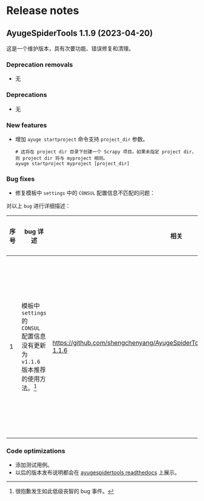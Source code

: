 # Release notes

## AyugeSpiderTools 1.1.9 (2023-04-20)

这是一个维护版本，具有次要功能、错误修复和清理。

### Deprecation removals

- 无

### Deprecations 

- 无

### New features

- 增加 `ayuge startproject` 命令支持 `project_dir` 参数。

  ```shell
  # 这将在 project dir 目录下创建一个 Scrapy 项目。如果未指定 project dir，则 project dir 将与 myproject 相同。
  ayuge startproject myproject [project_dir]
  ```

### Bug fixes

- 修复模板中 `settings` 中的 `CONSUL` 配置信息不匹配的问题：

对以上 `bug` 进行详细描述：

| 序号 | bug 详述                                                     | 相关                                                         | 原因                                                         | 影响 | 是否修复 | 备注 |
| ---- | ------------------------------------------------------------ | ------------------------------------------------------------ | ------------------------------------------------------------ | ---- | -------- | ---- |
| 1    | 模板中 `settings` 的 `CONSUL` 配置信息没有更新为 `v1.1.6` 版本推荐的使用方法。[^1] | https://github.com/shengchenyang/AyugeSpiderTools/releases/tag/ayugespidertools-1.1.6 | 在多台设备上开发又结合 `ssh` 远程开发时，同步代码错乱且最终提交未认真审核所致。 | 中   | 是       |      |

[^1]:很抱歉发生如此低级丧智的 bug 事件。

### Code optimizations

- 添加测试用例。
- 以后的版本发布说明都会在 [ayugespidertools readthedocs](https://ayugespidertools.readthedocs.io/en/latest/additional/news.html) 上展示。
